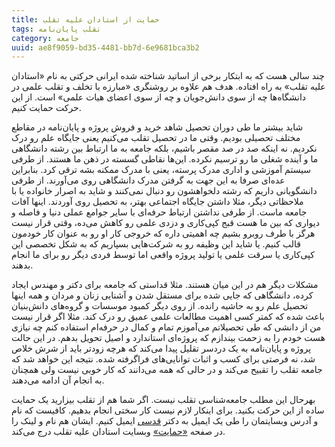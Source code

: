 ```yaml
---
title: حمایت از استادان علیه تقلب
tags: تقلب پایان‌نامه
category: جامعه
uuid: ae8f9059-bd35-4481-bb7d-6e9681bca3b2
---
```


چند سالی هست که به ابتکار برخی از اساتید شناخته شده ایرانی حرکتی به نام «استادان علیه تقلب» به راه افتاده. هدف هم علاوه بر روشنگری «مبارزه با تخلف و تقلب علمی در دانشگاه‌ها چه از سوی دانش‌جویان و چه از سوی اعضای هیات علمی» است. از این حرکت حمایت کنیم.

شاید بیشتر ما طی دوران تحصیل شاهد خرید و فروش پروژه و پایان‌نامه در مقاطع مختلف تحصیلی بودیم. وقتی ما در تحصیل تقلب می‌کنیم یعنی جایگاه علم رو درک نکردیم. نه اینکه صد در صد مقصر باشیم، بلکه جامعه به ما ارتباط بین رشته دانشگاهی ما و آینده شغلی ما رو ترسیم نکرده. این‌ها نقاطی گسسته در ذهن ما هستند. از طرفی سیستم آموزشی و اداری مدرک پرسته، یعنی با مدرک ممکنه بشه ترقی کرد. بنابراین عده‌ای صرفا به این جهت به گرفتن مدرک دانشگاهی روی می‌آورند. از طرفی دانشگویانی داریم که رشته دلخواهشون رو دنبال نمی‌کنند و شاید به اصرار خانواده یا با ملاحظاتی دیگر، مثلا داشتن جایگاه اجتماعی بهتر، به تحصیل روی آوردند. اینها آفات جامعه ماست. از طرفی نداشتن ارتباط حرفه‌ای با سایر جوامع عملی دنیا و فاصله و دیواری که بین ما هست قبج کپی‌کاری و دزدی علمی رو کاهش می‌ده، وقتی قرار نیست هرگز با طرف روبرو بشیم چه اهمیتی داره که خروجی کار او رو به عنوان کار خودمون قالب کنیم. یا شاید این وظیفه رو به شرکت‌هایی بسپاریم که به شکل تخصصی این کپی‌کاری یا سرقت علمی یا تولید پروژه واقعی اما توسط فردی دیگر رو برای ما انجام بدهند.

مشکلات دیگر هم در این میان هستند. مثلا قداستی که جامعه برای دکتر و مهندس ایجاد کرده، دانشگاهی که جایی شده برای مستقل شدن و آشنایی زنان و مردان و همه اینها تحصیل علم رو به حاشیه رانده. از روی دیگر کمبود موسسات و گروه‌های دانش‌بنیان باعث شده که کمتر کسی اهمیت مطالعات علمی عمیق رو درک کند. مثلا اگر قرار نیست من از دانشی که طی تحصیلاتم می‌آموزم تمام و کمال در حرفه‌ام استفاده کنم چه نیازی هست خودم را به زحمت بیندازم که پروژه‌ای استاندارد و اصیل تحویل بدهم. در این حالت پروژه و پایان‌نامه به یک دردسر تقلیل پیدا می‌کند که هرچه زودتر باید از شرش خلاص شد، نه فرصتی برای کسب و اثبات توانایی‌های فراگرفته شده. نتیجه این خواهد شد که جامعه تقلب را تقبیح می‌کند و در حالی که همه می‌دانند که کار خوبی نیست ولی همچنان به انجام آن ادامه می‌دهند.

بهرحال این مطلب جامعه‌شناسی تقلب نیست. اگر شما هم از تقلب بیزارید یک حمایت ساده از این حرکت بکنید. برای اینکار لازم نیست کار سختی انجام بدهیم. کافیست که نام و آدرس وبسایتمان را طی یک ایمیل به دکتر [قدسی](mailto:ghodsi_AT_sharif_DOT_edu) ایمیل کنیم. ایشان هم نام و لینک را در صفحه [«حمایت»](http://pap.blog.ir/page/sponsors) وبسایت استادان علیه تقلب درج می‌کند. 
